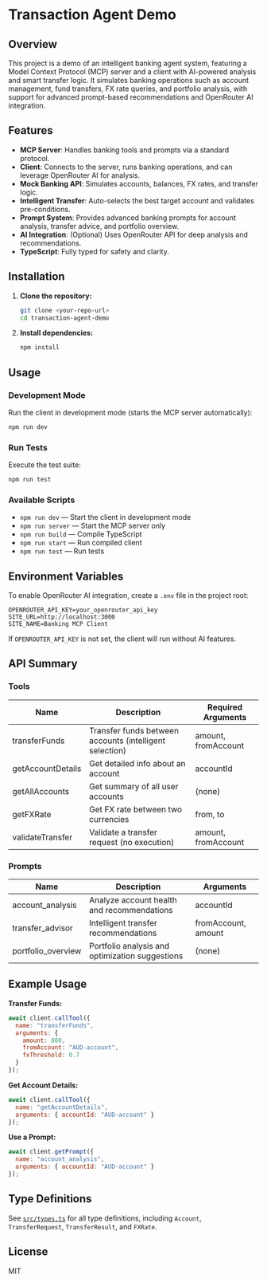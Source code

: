 # Transaction Agent Demo

## Overview

This project is a demo of an intelligent banking agent system, featuring a Model Context Protocol (MCP) server and a client with AI-powered analysis and smart transfer logic. It simulates banking operations such as account management, fund transfers, FX rate queries, and portfolio analysis, with support for advanced prompt-based recommendations and OpenRouter AI integration.

## Features

- **MCP Server**: Handles banking tools and prompts via a standard protocol.
- **Client**: Connects to the server, runs banking operations, and can leverage OpenRouter AI for analysis.
- **Mock Banking API**: Simulates accounts, balances, FX rates, and transfer logic.
- **Intelligent Transfer**: Auto-selects the best target account and validates pre-conditions.
- **Prompt System**: Provides advanced banking prompts for account analysis, transfer advice, and portfolio overview.
- **AI Integration**: (Optional) Uses OpenRouter API for deep analysis and recommendations.
- **TypeScript**: Fully typed for safety and clarity.

## Installation

1. **Clone the repository:**
   ```bash
   git clone <your-repo-url>
   cd transaction-agent-demo
   ```
2. **Install dependencies:**
   ```bash
   npm install
   ```

## Usage

### Development Mode
Run the client in development mode (starts the MCP server automatically):
```bash
npm run dev
```

### Run Tests
Execute the test suite:
```bash
npm run test
```

### Available Scripts
- `npm run dev`   — Start the client in development mode
- `npm run server` — Start the MCP server only
- `npm run build`  — Compile TypeScript
- `npm run start`  — Run compiled client
- `npm run test`   — Run tests

## Environment Variables

To enable OpenRouter AI integration, create a `.env` file in the project root:
```
OPENROUTER_API_KEY=your_openrouter_api_key
SITE_URL=http://localhost:3000
SITE_NAME=Banking MCP Client
```
If `OPENROUTER_API_KEY` is not set, the client will run without AI features.

## API Summary

### Tools
| Name              | Description                                               | Required Arguments                |
|-------------------|-----------------------------------------------------------|-----------------------------------|
| transferFunds     | Transfer funds between accounts (intelligent selection)   | amount, fromAccount               |
| getAccountDetails | Get detailed info about an account                        | accountId                         |
| getAllAccounts    | Get summary of all user accounts                          | (none)                            |
| getFXRate         | Get FX rate between two currencies                        | from, to                          |
| validateTransfer  | Validate a transfer request (no execution)                | amount, fromAccount               |

### Prompts
| Name               | Description                                         | Arguments                      |
|--------------------|-----------------------------------------------------|-------------------------------|
| account_analysis   | Analyze account health and recommendations          | accountId                     |
| transfer_advisor   | Intelligent transfer recommendations                | fromAccount, amount           |
| portfolio_overview | Portfolio analysis and optimization suggestions     | (none)                        |

## Example Usage

**Transfer Funds:**
```js
await client.callTool({
  name: "transferFunds",
  arguments: {
    amount: 800,
    fromAccount: "AUD-account",
    fxThreshold: 0.7
  }
});
```

**Get Account Details:**
```js
await client.callTool({
  name: "getAccountDetails",
  arguments: { accountId: "AUD-account" }
});
```

**Use a Prompt:**
```js
await client.getPrompt({
  name: "account_analysis",
  arguments: { accountId: "AUD-account" }
});
```

## Type Definitions

See [`src/types.ts`](src/types.ts) for all type definitions, including `Account`, `TransferRequest`, `TransferResult`, and `FXRate`.

## License

MIT 
